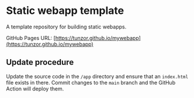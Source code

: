 # Static webapp template

A template repository for building static webapps.

GitHub Pages URL: [https://tunzor.github.io/mywebapp](https://tunzor.github.io/mywebapp)

## Update procedure

Update the source code in the `/app` directory and ensure that an `index.html` file exists in there. Commit changes to the `main` branch and the GitHub Action will deploy them.